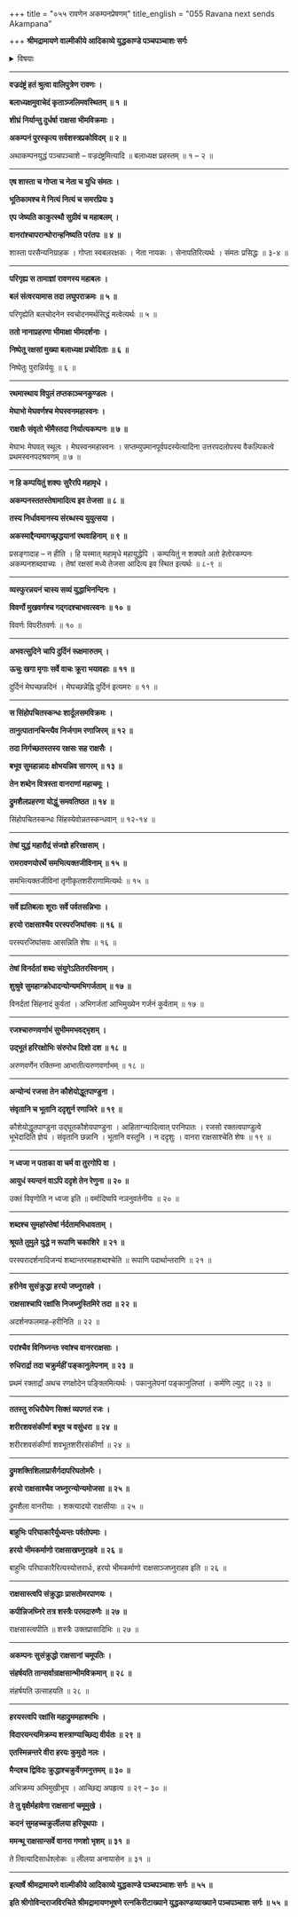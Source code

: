 +++
title = "०५५ रावणेन अकम्पनप्रेषणम्"
title_english = "055 Ravana next sends Akampana"

+++
**श्रीमद्रामायणे वाल्मीकीये आदिकाव्ये युद्धकाण्डे पञ्चपञ्चाशः सर्गः**


<details><summary>विषयाः</summary>

रावणप्रेरणयाऽकंपने नरणायनिर्याणम् ॥ १ ॥ वानरराक्षससेनयोर्महायुद्धम् ॥ २ ॥

</details>


****

**वज्रदंष्ट्रं हतं श्रुत्वा वालिपुत्रेण रावणः ।**

**बलाध्यक्षमुवाचेदं कृताञ्जलिमवस्थितम् ॥ १ ॥**

**शीघ्रं निर्यान्तु दुर्धर्षा राक्षसा भीमविक्रमाः ।**

**अकम्पनं पुरस्कृत्य सर्वशस्त्रप्रकोविदम् ॥ २ ॥**

अथाकम्पनयुद्धं पञ्चपञ्चाशे – वज्रदंष्ट्रमित्यादि ॥ बलाध्यक्ष प्रहस्तम् ॥ १ – २ ॥

****

**एष शास्ता च गोप्ता च नेता च युधि संमतः ।**

**भूतिकामश्च मे नित्यं नित्यं च समरप्रियः ३**

**एप जेष्यति काकुत्स्थौ सुग्रीवं च महाबलम् ।**

**वानरांश्चापरान्घोरान्हनिष्यति परंतपः ॥ ४ ॥**

शास्ता परसैन्यनिग्राहक । गोप्ता स्वबलरक्षकः । नेता नायकः । सेनापतिरित्यर्थः । संमतः प्रसिद्धः ॥ ३-४ ॥

****

**परिगृह्य स तामाज्ञां रावणस्य महाबलः ।**

**बलं संत्वरयामास तदा लघुपराक्रमः ॥ ५ ॥**

परिगृह्येति बलचोदनेन स्वचोदनमर्थसिद्धं मत्वेत्यर्थः ॥ ५ ॥

**ततो नानाप्रहरणा भीमाक्षा भीमदर्शनाः ।**

**निष्पेतू रक्षसां मुख्या बलाध्यक्ष प्रचोदिताः ॥ ६ ॥**

निष्पेतुः पुरान्निर्ययुः ॥ ६ ॥

****

**रथमास्थाय विपुलं तप्तकाञ्चनकुण्डलः ।**

**मेघाभो मेघवर्णश्च मेघस्वनमहास्वनः ।**

**राक्षसैः संवृतो भीमैस्तदा निर्यात्यकम्पनः ॥ ७ ॥**

मेघाभः मेघवत् स्थूलः । मेघस्वनमहास्वनः । सप्तम्युपमानपूर्वपदस्येत्यादिना उत्तरपदलोपस्य वैकल्पिकत्वे प्रथमस्वनपदश्रवणम् ॥ ७ ॥

****

**न हि कम्पयितुं शक्यः सुरैरपि महामृधे ।**

**अकम्पनस्ततस्तेषामादित्य इव तेजसा ॥ ८ ॥**

**तस्य निर्धावमानस्य संरब्धस्य युयुत्सया ।**

**अकस्माद्दैन्यमागच्छ्रद्धयानां रथवाहिनाम् ॥ ९ ॥**

प्रसङ्गादाह – न हीति । हि यस्मात् महामृधे महायुद्धेपि । कम्पयितुं न शक्यते अतो हेतोरकम्पनः अकम्पनशब्दवाच्यः । तेषां रक्षसां मध्ये तेजसा आदित्य इव स्थित इत्यर्थः ॥ ८-९ ॥

****

**व्यस्फुरन्नयनं चास्य सव्यं युद्धाभिनन्दिनः ।**

**विवर्णो मुखवर्णश्च गद्गदश्चाभवत्स्वनः ॥ १० ॥**

विवर्णः विपरीतवर्णः ॥ १० ॥

****

**अभवत्सुदिने चापि दुर्दिनं रूक्षमारुतम् ।**

**ऊचुः खगा मृगाः सर्वे वाचः क्रूरा भयावहाः ॥ ११ ॥**

दुर्दिनं मेघच्छन्नदिनं । मेघच्छन्नेह्नि दुर्दिनं इत्यमरः ॥ ११ ॥

****

**स सिंहोपचितस्कन्धः शार्दूलसमविक्रमः ।**

**तानुत्पातानचिन्त्यैव निर्जगाम रणाजिरम् ॥ १२ ॥**

**तदा निर्गच्छतस्तस्य रक्षसः सह राक्षसैः ।**

**बभूव सुमहान्नादः क्षोभयन्निव सागरम् ॥ १३ ॥**

**तेन शब्देन वित्रस्ता वानराणां महाचमूः ।**

**द्रुमशैलप्रहरणा योद्धुं समवतिष्ठत ॥ १४ ॥**

सिंहोपचितस्कन्धः सिंहस्येवोन्नतस्कन्धवान् ॥ १२-१४ ॥

****

**तेषां युद्धं महारौद्रं संजज्ञे हरिरक्षसाम् ।**

**रामरावणयोरर्थे समभित्यक्तजीविनाम् ॥ १५ ॥**

समभित्यक्तजीविनां तृणीकृतशरीराणामित्यर्थः ॥ १५ ॥

****

**सर्वे ह्यतिबलाः शूराः सर्वे पर्वतसन्निभाः ।**

**हरयो राक्षसाश्चैव परस्परजिघांसवः ॥ १६ ॥**

परस्परजिघांसवः आसन्निति शेषः ॥ १६ ॥

****

**तेषां विनर्दतां शब्दः संयुगेऽतितरस्विनाम् ।**

**शुश्रुवे सुमहान्क्रोधादन्योन्यमभिगर्जताम् ॥ १७ ॥**

विनर्दतां सिंहनादं कुर्वतां । अभिगर्जतां आभिमुख्येन गर्जनं कुर्वताम् ॥ १७ ॥

****

**रजश्चारुणवर्णाभं सुभीममभवद्भृशम् ।**

**उद्भूतं हरिरक्षोभिः संरुरोध दिशो दश ॥ १८ ॥**

अरुणवर्णेन रक्तिम्ना आभातीत्यरुणवर्णाभम् ॥ १८ ॥

****

**अन्योन्यं रजसा तेन कौशेयोद्धूतपाण्डुना ।**

**संवृतानि च भूतानि ददृशुर्न रणाजिरे ॥ १९ ॥**

कौशेयोद्धूतपाण्डुना उद्घूतकौशेयपाण्डुना । आहिताग्न्यादित्वात् परनिपातः । रजसो रक्तत्वपाण्डुत्वे भूभेदादिति ज्ञेयं । संवृतानि छन्नानि । भूतानि वस्तूनि । न ददृशुः । वानरा राक्षसाश्चेति शेषः ॥ १९ ॥

****

**न ध्वजा न पताका वा चर्म वा तुरगोपि वा ।**

**आयुधं स्यन्दनं वाऽपि ददृशे तेन रेणुना ॥ २० ॥**

उक्तं विवृणोति न ध्वजा इति ॥ वर्मादिष्वपि नञनुवर्तनीयः ॥ २० ॥

****

**शब्दश्च सुमहांस्तेषां र्नर्दतामभिधावताम् ।**

**श्रूयते तुमुले युद्धे न रूपाणि चकाशिरे ॥ २१ ॥**

परस्परादर्शनादिजन्यं शब्दान्तरमाहशब्दश्चेति ॥ रूपाणि पदार्थान्तराणि ॥ २१ ॥

****

**हरीनेव सुसंक्रुद्धा हरयो जघ्नुराहवे ।**

**राक्षसाश्चापि रक्षांसि निजघ्नुस्तिमिरे तदा ॥ २२ ॥**

अदर्शनफलमाह–हरीनिति ॥ २२ ॥

****

**परांश्चैव विनिघ्नन्तः स्वांश्च वानरराक्षसाः ।**

**रुधिरार्द्रा तदा चक्रुर्महीं पङ्कानुलेपनाम् ॥ २३ ॥**

प्रथमं रक्तार्द्रां अथच रणक्षोदेन पङ्क्लिमित्यर्थः । पकानुलेपनां पङ्कानुलिप्तां । कर्मणि ल्युट् ॥ २३ ॥

****

**ततस्तु रुधिरौघेण सिक्तं व्यपगतं रजः ।**

**शरीरशवसंकीर्णा बभूव च वसुंधरा ॥ २४ ॥**

शरीरशवसंकीर्णा शवभूतशरीरसंकीर्णा ॥ २४ ॥

****

**द्रुमशक्तिशिलाप्रासैर्गदापरिघतोमरैः ।**

**हरयो राक्षसाश्चैव जघ्नुरन्योन्यमोजसा ॥ २५ ॥**

द्रुमशैला वानरीयाः । शक्त्यादयो राक्षसीयाः ॥ २५ ॥

****

**बाहुभिः परिघाकारैर्युध्यन्तः पर्वतोपमाः ।**

**हरयो भीमकर्माणो राक्षसाखघ्नुराहवे ॥ २६ ॥**

बाहुभिः परिघाकारैरित्यस्योत्तरार्धः, हरयो भीमकर्माणो राक्षसाञ्जघ्नुराहव इति ॥ २६ ॥

****

**राक्षसास्त्वपि संक्रुद्धाः प्रासतोमरपाणयः ।**

**कपीन्निजघ्निरे तत्र शस्त्रैः परमदारुणैः ॥ २७ ॥**

राक्षसास्त्वपीति ॥ शस्त्रैः उक्तप्रासादिभिः ॥ २७ ॥

****

**अकम्पनः सुसंक्रुद्धो राक्षसानां चमूपतिः ।**

**संहर्षयति तान्सर्वान्राक्षसान्भीमविक्रमान् ॥ २८ ॥**

संहर्षयति उत्साहयति ॥ २८ ॥

****

**हरयस्त्वपि रक्षांसि महाद्रुममहाश्मभिः ।**

**विदारयन्त्यमिक्रम्य शस्त्राण्याच्छिद्य वीर्यतः ॥ २९ ॥**

**एतस्मिन्नन्तरे वीरा हरयः कुमुदो नलः ।**

**मैन्दश्च द्विविदः क्रुद्धाश्चक्रुर्वेगमनुत्तमम् ॥ ३० ॥**

अभिक्रम्य अभिमुखीभूय । आच्छिद्य अपहृत्य ॥ २९ – ३० ॥

**ते तु वृक्षैर्महावेगा राक्षसानां चमूमुखे ।**

**कदनं सुमहच्चक्रुर्लीलया हरियूथपाः ।**

**ममन्थू राक्षसान्सर्वे वानरा गणशो भृशम् ॥ ३१ ॥**

ते त्वित्यादिसार्धश्लोकः ॥ लीलया अनायासेन ॥ ३१ ॥

****

**इत्यार्षे श्रीमद्रामायणे वाल्मीकीये आदिकाव्ये युद्धकाण्डे पञ्चपञ्चाशः सर्गः ॥ ५५ ॥**

**इति श्रीगोविन्दराजविरचिते श्रीमद्रामायणभूषणे रत्नकिरीटाख्याने युद्धकाण्डव्याख्याने पञ्चपञ्चाशः सर्गः ॥ ५५ ॥**
